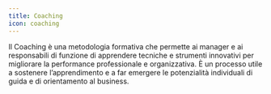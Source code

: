 ```yaml
---
title: Coaching
icon: coaching
---
```


Il Coaching è una metodologia formativa che permette ai manager e ai responsabili di funzione di apprendere tecniche e strumenti innovativi per migliorare la performance professionale e organizzativa. È un processo utile a sostenere l’apprendimento e a far emergere le potenzialità individuali di guida e di orientamento al business.